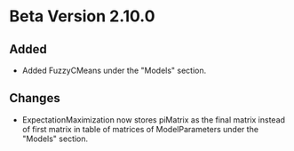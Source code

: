# Beta Version 2.10.0

## Added

* Added FuzzyCMeans under the "Models" section.

## Changes

* ExpectationMaximization now stores piMatrix as the final matrix instead of first matrix in table of matrices of ModelParameters under the "Models" section.
